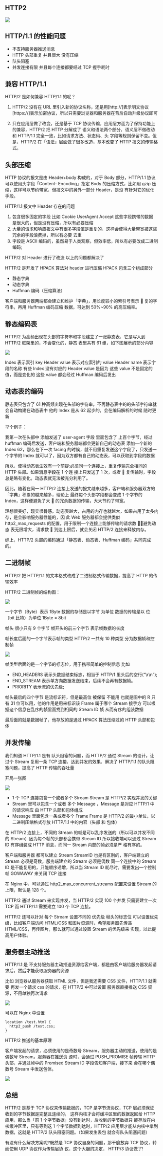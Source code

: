 ## HTTP2

![](HTTP/http_07.jpg)

## HTTP/1.1 的性能问题

- 不支持服务器推送消息
- HTTP 头部重复 并且很大 没有压缩
- 队头阻塞
- 并发连接有限 并且每个连接都要经过 TCP 握手耗时

## 兼容 HTTP/1.1

HTTP/2 是如何兼容 HTTP/1.1 的呢？

1. HTTP/2 没有在 URL 里引入新的协议名称，还是用[http://]表示明文协议 [https://]表示加密协议，所以只需要浏览器和服务器在背后自动升级协议即可

2. 只在应用层做了改变，还是基于 TCP 协议传输，应用层方面为了保持功能上的兼容，HTTP/2 把 HTTP 分解成了 语义和语法两个部分，语义层不做改动和 HTTP/1.1 完全一致，比如请求方法、状态码、头 字段等规则保留不变。但是，HTTP/2 在「语法」层面做了很多改造，基本改变了 HTTP 报文的传输格式。

## 头部压缩

HTTP 协议的报文是由 Header+body 构成的，对于 Body 部分，HTTP/1.1 协议可以使用头字段「Content- Encoding」指定 Body 的压缩方式，比如用 gzip 压缩，这样可以节约带宽，但报文中的另外一部分 Header，是没 有针对它的优化手段。

HTTP/1.1 报文中 Header 存在的问题

1. 包含很多固定的字段 比如 Cookie UserAgent Accept 这些字段携带的数据 是很大的，但是没有压缩，所以有必要压缩
2. 大量的请求和响应报文中有很多字段值是重复的，这样会使得大量带宽被这些冗余的字段浪费掉，所以有必要 去重
3. 字段是 ASCII 编码的，虽然易于人类观察，但效率低，所以有必要改成二进制编码;

HTTP/2 对 Header 进行了改造 以上的问题都解决了

HTTP/2 是开发了 HPACK 算法对 header 进行压缩
HPACK 包含三个组成部分

- 静态字典
- 动态字典
- Huffman 编码（压缩算法）

客户端和服务器两端都会建立和维护「字典」，用⻓度较小的索引号表示 􏰀 复的字符串，再用 Huffman 编码压缩 数据，可达到 50%~90% 的高压缩率。

## 静态编码表

HTTP/2 为高频出现在头部的字符串和字段建立了一张静态表，它是写入到 HTTP/2 框架里的，不会变化的，静态 表里共有 61 组，如下图展示的部分内容

![](HTTP/http_08.png)

Index 表示索引 key Header value 表示对应索引的 value Header name 表示字段的名称
有些 Index 没有对应的 Header value 是因为 这些 value 不是固定的值，而是变化的 这些 value 都会经过 Huffman 编码后发出

## 动态表的编码

静态表只包含了 61 种高频出现在头部的字符串，不再静态表中的的头部字符串就会自动构建在动态表中 他的 Index 是从 62 起步的，会在编码解析的时候 随时更新

举个例子：

我第一次在头部中 添加发送了 user-agent 字段 里面包含了 上百个字节，经过 huffman 编码后发送，客户端和服务器端都会更新自己的动态表 添加一个新的 Index 62，那么在下一次 facing 的时候，就不用重复发送这个字段了，只发送一个字节的 Index 就可以了，因为双方都有自己的动态表，可以获取到字段的数据

所以，使得动态表生效有一个前提:必须同一个连接上，重复传输完全相同的 HTTP 头部。如果消息字段在 1 个连 接上只发送了 1 次，或者 􏰀 复传输时，字段总是略有变化，动态表就无法被充分利用了。

因此，随着在同一 HTTP/2 连接上发送的报文越来越多，客户端和服务器双方的「字典」积累的越来越多，理论上 最终每个头部字段都会变成 1 个字节的 Index，这样便避免了大 􏰁 的冗余数据的传输，大大节约了带宽。

理想很美好，现实很⻣感。动态表越大，占用的内存也就越大，如果占用了太多内存，是会影响服务器性能的，因 此 Web 服务器都会提供类似 http2_max_requests 的配置，用于限制一个连接上能够传输的请求数 􏰁，避免动态 表无限增大，请求数 􏰁 到达上限后，就会关闭 HTTP/2 连接来释放内存。

综上，HTTP/2 头部的编码通过「静态表、动态表、Huffman 编码」共同完成的。

## 二进制帧

HTTP/2 把 HTTP/1.1 的文本格式改成了二进制格式传输数据，提高了 HTTP 的传输效率

HTTP/2 二进制帧的结构图：

![](HTTP/http_2code.jpg)

一个字节（Byte）表示 1Byte 数据的存储是以字节 为单位 数据的传输是以 位（bit 比特）为单位 1Byte = 8bit

帧头 很小只有 9 个字节 帧开头的前三个字节 表示帧数据的长度

帧长度后面的一个字节表示帧的类型 HTTP/2 一共有 10 种类型 分为数据帧和控制帧

![](HTTP/http_09.png)

帧类型后面的是一个字节的标志位，用于携带简单的控制信息 比如

- END_HEADERS 表示头数据结束标志，相当于 HTTP/1 里头后的空行(“\r\n”);
- END_STREAM 表示单方向数据发送结束，后续不会再有数据帧。
- PRIORITY 表示流的优先级;

帧头最后的四个字节 是流标识符，但是最高位 被保留 不能用 也就是图中的 R 只有 31 位可以用，他的作用是用来标识该 Frame 属于哪个 Stream 接手方 可以根据这个信息在乱序的帧里面找到相同的 Stream ID 帧 从而有序的组装数据

最后面的就是数据帧了，他存放的是通过 HPACK 算法压缩过的 HTTP 头部和包体

## 并发传输

我们知道 HTTP/1.1 是有 队头阻塞的问题，而 HTTP/2 通过 Stream 的设计，让过个 Stream 复用一条 TCP 连接，达到并发的效果，解决了 HTTP/1.1 的队头阻塞问题，提高了 HTTP 传输的吞吐量

开局一张图

![](HTTP/http_10.jpg)

- 1 个 TCP 连接包含一个或者多个 Stream Stream 是 HTTP/2 实现并发的关键
- Stream 里可以包含一个或者 多个 Message ，Message 是对应 HTTP/1 中的请求响应 由 HTTP 头部和包体组成
- Message 里面包含一条或者多个 Frame Frame 是 HTTP/2 的最小单位，以二进制压缩格式存放 HTTP/1.1 中的内容（头部 和 包体）

在 HTTP/2 连接上，不同的 Stream 的帧是可以乱序发送的（所以可以并发不同的 Stream）因为每个帧的头部都会携带 Stream ID 所以接收端可以通过 Stream ID 有序组装成 HTTP 消息，而同一 Stream 内部的帧必须是严 格有序的。

客户端和服务器 都可以建立 Stream StreamID 也是有区别的，客户端建立的 Stream 必须是奇数，服务端建立的 Stream 必须是偶数
同一个连接中的 Stream ID 是不能复用的，只能顺序递增，所以当 Stream ID 耗尽时，需要发出一个控制帧 GOWAWAY 来关闭 TCP 连接

在 Nginx 中，可以通过 http2_max_concurrent_streams 配置来设置 Stream 的上限，默认是 128 个。

HTTP/2 通过 Stream 来实现并发，当 HTTP/2 实现 100 个并发 只需要建立一次 TCP 而 HTTP/1.1 需要建立 100 个 TCP 连接。

HTTP/2 还可以针对 每个 Stream 设置不同的 优先级 帧头的标志位 可以设置优先级，比如客户端访问 HTML/CSS 和图片资源时，希望服务器先传递 HTML/CSS，再传图片，那么就可以通过设置 Stream 的优先级来 实现，以此提高用户体验。

## 服务器主动推送

HTTP/1.1 是 不支持服务器主动推送资源给客户端，都是由客户端给服务器发起请求后，然后才能获取服务器的资源

比如 浏览器从服务器获取 HTML 文件，但是我还需要 CSS 文件，HTTP/1.1 就需要 再发一个请求 css 的请求，在 HTTP/2 中可以设置 服务器直接推送 CSS 资源，不用单独再次请求

![](HTTP/http_11.png)

可以在 Nginx 中设置

```
location /test.html {
  http2_push /test.css;
}
```

HTTP/2 推送的基本原理

客户端发起的请求，必须使用的是奇数号 Stream，服务器主动的推送，使用的是偶数号 Stream。服务器在推送资 源时，会通过 PUSH_PROMISE 帧传输 HTTP 头部，并通过帧中的 Promised Stream ID 字段告知客户端，接下来 会在哪个偶数号 Stream 中发送包体。

![](HTTP/http_12.jpg)

## 总结

HTTP/2 是基于 TCP 协议来传输数据的，TCP 是字节流协议，TCP 层必须保证收到的字节数据是完整且连续的， 这样内核才会将缓冲区里的数据返回给 HTTP 应用，那么当「前 1 个字节数据」没有到达时，后收到的字节数据只 能存放在内核缓冲区里，只有等到这 1 个字节数据到达时，HTTP/2 应用层才能从内核中拿到数据，这就是 HTTP/2 队头阻塞问题。（如果发生丢包 就会有队头阻塞问题）

有没有什么解决方案呢?既然是 TCP 协议自身的问题，那干脆放弃 TCP 协议，转而使用 UDP 协议作为传输层协 议，这个大胆的决定， HTTP/3 协议做了!
